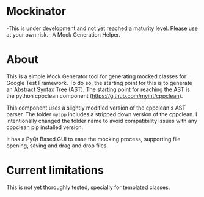 # Mockinator
-This is under development and not yet reached a maturity level. Please use at your own risk.-
A Mock Generation Helper.

# About 
This is a simple Mock Generator tool for generating mocked classes for Google Test Framework.
To do so, the starting point for this is to generate an Abstract Syntax Tree (AST). The starting point for reaching the AST is the python cppclean component (https://github.com/myint/cppclean). 

This component uses a slightly modified version of the cppclean's AST parser. The folder `mycpp` includes a stripped down version of the cppclean. I intentionally changed the folder name to avoid compatibility issues with any cppclean pip installed version.

It has a PyQt Based GUI to ease the mocking process, supporting file opening, saving and drag and drop files.

# Current limitations
This is not yet thoroughly tested, specially for templated classes.
